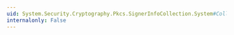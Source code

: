 ```yaml
---
uid: System.Security.Cryptography.Pkcs.SignerInfoCollection.System#Collections#IEnumerable#GetEnumerator
internalonly: False
---
```

